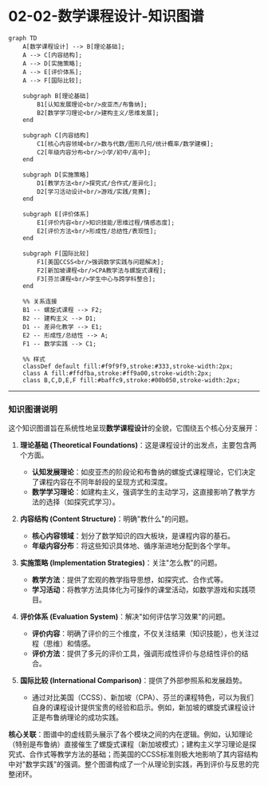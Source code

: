 # 02-02-数学课程设计-知识图谱

```mermaid
graph TD
    A[数学课程设计] --> B[理论基础];
    A --> C[内容结构];
    A --> D[实施策略];
    A --> E[评价体系];
    A --> F[国际比较];

    subgraph B[理论基础]
        B1[认知发展理论<br/>皮亚杰/布鲁纳];
        B2[数学学习理论<br/>建构主义/思维发展];
    end

    subgraph C[内容结构]
        C1[核心内容领域<br/>数与代数/图形几何/统计概率/数学建模];
        C2[年级内容分布<br/>小学/初中/高中];
    end

    subgraph D[实施策略]
        D1[教学方法<br/>探究式/合作式/差异化];
        D2[学习活动设计<br/>游戏/实践/竞赛];
    end

    subgraph E[评价体系]
        E1[评价内容<br/>知识技能/思维过程/情感态度];
        E2[评价方法<br/>形成性/总结性/表现性];
    end

    subgraph F[国际比较]
        F1[美国CCSS<br/>强调数学实践与问题解决];
        F2[新加坡课程<br/>CPA教学法与螺旋式课程];
        F3[芬兰课程<br/>学生中心与跨学科整合];
    end

    %% 关系连接
    B1 -- 螺旋式课程 --> F2;
    B2 -- 建构主义 --> D1;
    D1 -- 差异化教学 --> E1;
    E2 -- 形成性/总结性 --> A;
    F1 -- 数学实践 --> C1;

    %% 样式
    classDef default fill:#f9f9f9,stroke:#333,stroke-width:2px;
    class A fill:#ffdfba,stroke:#ff9a00,stroke-width:2px;
    class B,C,D,E,F fill:#baffc9,stroke:#00b050,stroke-width:2px;
```

---

### 知识图谱说明

这个知识图谱旨在系统性地呈现**数学课程设计**的全貌，它围绕五个核心分支展开：

1. **理论基础 (Theoretical Foundations)**：这是课程设计的出发点，主要包含两个方面。
    * **认知发展理论**：如皮亚杰的阶段论和布鲁纳的螺旋式课程理论，它们决定了课程内容在不同年龄段的呈现方式和深度。
    * **数学学习理论**：如建构主义，强调学生的主动学习，这直接影响了教学方法的选择（如探究式学习）。

2. **内容结构 (Content Structure)**：明确"教什么"的问题。
    * **核心内容领域**：划分了数学知识的四大板块，是课程内容的基石。
    * **年级内容分布**：将这些知识具体地、循序渐进地分配到各个学年。

3. **实施策略 (Implementation Strategies)**：关注"怎么教"的问题。
    * **教学方法**：提供了宏观的教学指导思想，如探究式、合作式等。
    * **学习活动**：将教学方法具体化为可操作的课堂活动，如数学游戏和实践项目。

4. **评价体系 (Evaluation System)**：解决"如何评估学习效果"的问题。
    * **评价内容**：明确了评价的三个维度，不仅关注结果（知识技能），也关注过程（思维）和情感。
    * **评价方法**：提供了多元的评价工具，强调形成性评价与总结性评价的结合。

5. **国际比较 (International Comparison)**：提供了外部参照系和发展趋势。
    * 通过对比美国（CCSS）、新加坡（CPA）、芬兰的课程特色，可以为我们自身的课程设计提供宝贵的经验和启示。例如，新加坡的螺旋式课程设计正是布鲁纳理论的成功实践。

**核心关联**：图谱中的虚线箭头展示了各个模块之间的内在逻辑。例如，认知理论（特别是布鲁纳）直接催生了螺旋式课程（新加坡模式）；建构主义学习理论是探究式、合作式等教学方法的基础；而美国的CCSS标准则极大地影响了其内容结构中对"数学实践"的强调。整个图谱构成了一个从理论到实践，再到评价与反思的完整闭环。
